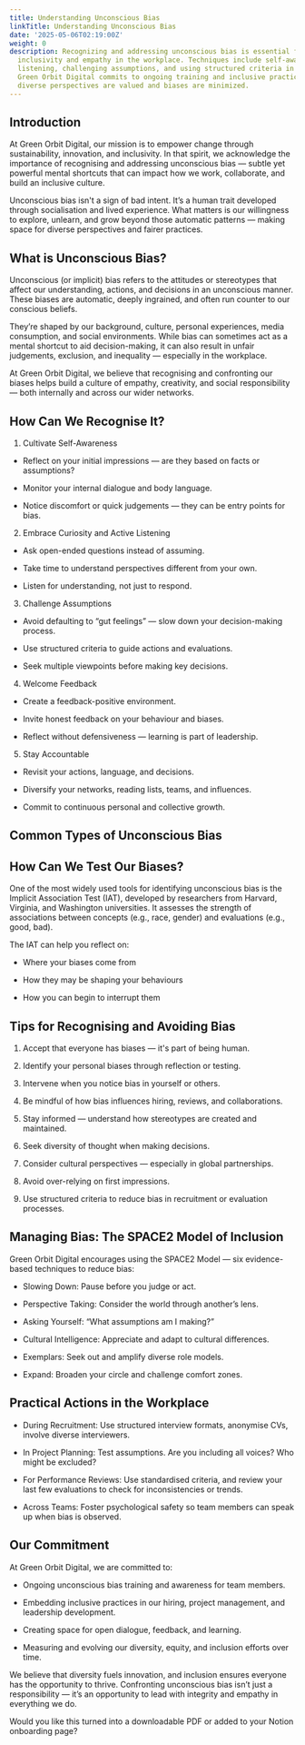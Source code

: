 ```yaml
---
title: Understanding Unconscious Bias
linkTitle: Understanding Unconscious Bias
date: '2025-05-06T02:19:00Z'
weight: 0
description: Recognizing and addressing unconscious bias is essential for fostering
  inclusivity and empathy in the workplace. Techniques include self-awareness, active
  listening, challenging assumptions, and using structured criteria in decision-making.
  Green Orbit Digital commits to ongoing training and inclusive practices to ensure
  diverse perspectives are valued and biases are minimized.
---
```



<!-- Unsupported block type: table_of_contents -->

<!-- Unsupported block type: divider -->

## Introduction

At Green Orbit Digital, our mission is to empower change through sustainability, innovation, and inclusivity. In that spirit, we acknowledge the importance of recognising and addressing unconscious bias — subtle yet powerful mental shortcuts that can impact how we work, collaborate, and build an inclusive culture.

Unconscious bias isn't a sign of bad intent. It’s a human trait developed through socialisation and lived experience. What matters is our willingness to explore, unlearn, and grow beyond those automatic patterns — making space for diverse perspectives and fairer practices.

<!-- Unsupported block type: divider -->

## What is Unconscious Bias?

Unconscious (or implicit) bias refers to the attitudes or stereotypes that affect our understanding, actions, and decisions in an unconscious manner. These biases are automatic, deeply ingrained, and often run counter to our conscious beliefs.

They’re shaped by our background, culture, personal experiences, media consumption, and social environments. While bias can sometimes act as a mental shortcut to aid decision-making, it can also result in unfair judgements, exclusion, and inequality — especially in the workplace.

At Green Orbit Digital, we believe that recognising and confronting our biases helps build a culture of empathy, creativity, and social responsibility — both internally and across our wider networks.

<!-- Unsupported block type: divider -->

## How Can We Recognise It?

1. Cultivate Self-Awareness

- Reflect on your initial impressions — are they based on facts or assumptions?

- Monitor your internal dialogue and body language.

- Notice discomfort or quick judgements — they can be entry points for bias.

2. Embrace Curiosity and Active Listening

- Ask open-ended questions instead of assuming.

- Take time to understand perspectives different from your own.

- Listen for understanding, not just to respond.

3. Challenge Assumptions

- Avoid defaulting to “gut feelings” — slow down your decision-making process.

- Use structured criteria to guide actions and evaluations.

- Seek multiple viewpoints before making key decisions.

4. Welcome Feedback

- Create a feedback-positive environment.

- Invite honest feedback on your behaviour and biases.

- Reflect without defensiveness — learning is part of leadership.

5. Stay Accountable

- Revisit your actions, language, and decisions.

- Diversify your networks, reading lists, teams, and influences.

- Commit to continuous personal and collective growth.

<!-- Unsupported block type: divider -->

## Common Types of Unconscious Bias

<!-- Unsupported block type: divider -->

## How Can We Test Our Biases?

One of the most widely used tools for identifying unconscious bias is the Implicit Association Test (IAT), developed by researchers from Harvard, Virginia, and Washington universities. It assesses the strength of associations between concepts (e.g., race, gender) and evaluations (e.g., good, bad).

The IAT can help you reflect on:

- Where your biases come from

- How they may be shaping your behaviours

- How you can begin to interrupt them

<!-- Unsupported block type: divider -->

## Tips for Recognising and Avoiding Bias

1. Accept that everyone has biases — it's part of being human.

1. Identify your personal biases through reflection or testing.

1. Intervene when you notice bias in yourself or others.

1. Be mindful of how bias influences hiring, reviews, and collaborations.

1. Stay informed — understand how stereotypes are created and maintained.

1. Seek diversity of thought when making decisions.

1. Consider cultural perspectives — especially in global partnerships.

1. Avoid over-relying on first impressions.

1. Use structured criteria to reduce bias in recruitment or evaluation processes.

<!-- Unsupported block type: divider -->

## Managing Bias: The SPACE2 Model of Inclusion

Green Orbit Digital encourages using the SPACE2 Model — six evidence-based techniques to reduce bias:

- Slowing Down: Pause before you judge or act.

- Perspective Taking: Consider the world through another’s lens.

- Asking Yourself: “What assumptions am I making?”

- Cultural Intelligence: Appreciate and adapt to cultural differences.

- Exemplars: Seek out and amplify diverse role models.

- Expand: Broaden your circle and challenge comfort zones.

<!-- Unsupported block type: divider -->

## Practical Actions in the Workplace

- During Recruitment: Use structured interview formats, anonymise CVs, involve diverse interviewers.

- In Project Planning: Test assumptions. Are you including all voices? Who might be excluded?

- For Performance Reviews: Use standardised criteria, and review your last few evaluations to check for inconsistencies or trends.

- Across Teams: Foster psychological safety so team members can speak up when bias is observed.

<!-- Unsupported block type: divider -->

## Our Commitment

At Green Orbit Digital, we are committed to:

- Ongoing unconscious bias training and awareness for team members.

- Embedding inclusive practices in our hiring, project management, and leadership development.

- Creating space for open dialogue, feedback, and learning.

- Measuring and evolving our diversity, equity, and inclusion efforts over time.

We believe that diversity fuels innovation, and inclusion ensures everyone has the opportunity to thrive. Confronting unconscious bias isn’t just a responsibility — it’s an opportunity to lead with integrity and empathy in everything we do.

<!-- Unsupported block type: divider -->

Would you like this turned into a downloadable PDF or added to your Notion onboarding page?